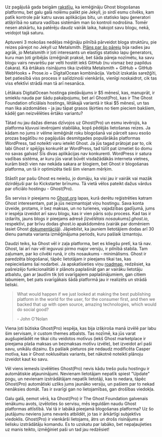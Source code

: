 Uz pagājušā gada beigām [rakstīju](http://dzerviniks.com/nelausim-izmainam-apstaties/ "Neļausim izmaiņām apstāties"), ka iemēģināju Ghost blogošanas platformu, bet galu galā nolēmu palikt pie Jekyll, jo sirdī esmu cilvēks, kam patīk kontrole pār katru savas aplikācijas bitu, un statisko lapu ģeneratori atšķirībā no satura vadības sistēmām man šo kontroli nodrošina. Tomēr nesen atskārtu, ka patērēju daudz vairāk laika, hakojot savu blogu, nekā, veidojot tajā saturu.

Aptuveni 3 mokošas nedēļas mēģināju pilnībā pārveidot bloga struktūru, pie reizes pārejot no Jekyll uz Metalsmith. [Plāns par šo pāreju](http://dzerviniks.com/plani-idejas/ "Plāni. Idejas.") bija radies jau agrāk, jo Metalsmith ir ļoti interesants un elastīgs statisko lapu ģenerators, kuru man ļoti gribējās izmēģināt praksē, bet šāda pāreja nozīmētu, ka savu blogu vairs nevarēšu par velti hostēt iekš GitHub (nu vismaz bez papildus čakara). Kā ērtākais risinājums tika izvēlēta Metalsmith + GitHub + GitHub WebHooks + Prose.io + DigitalOcean kombinācija. Varbūt izskatās sarežģīti, bet patiesībā viss process ir salīdzinoši vienkāršs, vienīgi noskaidrot, cik tas viss efektīvi strādā man tā arī nesanāca.

Lētākais DigitalOcean hostinga piedāvājums ir $5 mēnesī, kas, manuprāt, ir smieklu nauda par šādu pakalpojumu, bet arī Ghost(Pro), kas ir The Ghost Foundation oficiālais hostings, lētākajā variantā ir tikai $5 mēnesī, un tas man lika aizdomāties - ja jau tāpat grasos šķirties no tiem pieciem bakšiem, kādēļ gan neizvēlēties ērtāko variantu?

Tātad nu jau dažas dienas dzīvojos uz Ghost(Pro) un esmu ievērojis, ka platforma kļuvusi ievērojami stabilāka, kopš pēdējās lietošanas reizes. Ja kādam no jums ir vēlme iemēģināt roku blogošanā vai pārcelt savu esošo prozas bagātību no pagājušās desmitgades populārākās platformas WordPress, tad noteikti varu ieteikt Ghost. Ja jūs tagad prātojat par to, cik labi Ghost ir spējīgs konkurēt ar WordPress, tad tūlīt pat izmetiet šo domu no savas galvas! Šīs divas aplikācijas nav konkurenti. WordPress ir satura vadības sistēma, ar kuru jūs varat būvēt visdažādākās interneta vietnes, kurām bieži vien nav nekāda sakara ar blogiem, bet Ghost ir blogošanas platforma, un tā ir optimizēta tieši šim vienam mērķim.

Stāstīt par pašu Ghost es neiešu, jo domāju, ka visi jau ir vairāk vai mazāk dzirdējuši par šo Kickstarter brīnumu. Tā vietā vēlos pateikt dažus vārdus par oficiālo hostingu - Ghost(Pro).

Šis serviss ir pieejams no [Ghost.org](https://ghost.org) lapas, kurā derētu reģistrēties katram Ghost interesentam, pat ja jūs neizmantojat viņu hostingu. Sava konta izveide, protams, ir bez maksas, un no turienes, vajadzības gadījumā, jums ir iespēja izveidot arī savu blogu, kas ir vien pāris soļu process. Kad tas ir izdarīts, jauns blogs ir pieejams adresē *\[izvēlētais nosaukums\].ghost.io*, respektīvi, par brīvu dodas ghost.io apakšdomēns (vairāk par domēniem lasiet Ghost [dokumentācijā](http://support.ghost.org/add-custom-domain-ghostpro-blog/)). Jāpiebilst, ka jauniem lietotājiem dodas arī 30 dienu pamata varianta izmēģinājuma periods, kuru pašlaik izmantoju.

Daudzi teiks, ka Ghost vēl ir zaļa platforma, bet es kliegšu pretī, ka tā nav. Ghost, lai arī nav vēl ieguvusi pirmo major versiju, ir pilnībā stabila. Tam zaļumam, par ko cilvēki runā, ir cits nosaukums - minimālisms. Ghost ir paredzēta blogošanai, tāpēc lietotājam ir pieejams tikai tas, kas nepieciešams šai nodarbei. Ja apskatīsieties viņu [roadmap](https://github.com/TryGhost/Ghost/wiki/Roadmap), redzēsiet, ka pašreizējo funkcionalitāti ir plānots paplašināt gan ar vairāku lietotāju atbalstu, gan ar ļaudīm tik ļoti svarīgajiem paplašinājumiem, gan citiem labumiem, bet pats svarīgākais šādā platformā jau ir realizēts un strādā lieliski.

> What would happen if we just looked at making the best publishing platform in the world for the user, for the consumer first, and then we backed that up with open source, amazing technologies, which would do social good?
> 
> \- John O'Nolan

Viena ļoti būtiska Ghost(Pro) iespēja, kas bija izšķiroša manā izvēlē par labu šim servisam, ir custom themes atbalsts. Tas nozīmē, ka jūs varat augšupielādēt ne tikai citu veidotos motīvus (iekš Ghost marketplace ir pieejama plaša maksas un bezmaksas motīvu izvēle), bet izveidot arī paši savu, unikālu dizainu. Es pašlaik pieturos pie nedaudz modificēta Casper motīva, kas ir Ghost noklusētais variants, bet nākotnē noteikti plānoju izveidot kaut ko savu.

Vēl viens iemesls izvēlēties Ghost(Pro) nevis kādu trešo pušu hostingu ir automātiskie atjauninājumi. Nevienam lietotājam nepatīk spiest "Update" pogu, un nevienam izstrādātājam nepatīk lietotāji, kas to nedara, tāpēc Ghost(Pro) automātiski uzliks jums jaunāko versiju, un pašiem par to nekad nenāksies domāt. Tas ir svarīgi gan no lietojamības, gan drošības viedokļa.

Galu galā, ņemot vērā, ka Ghost(Pro) ir The Ghost Foundation galvenais ienākumu avots, izvēloties šo servisu, mēs ieguldām naudu Ghost platformas attīstībā. Vai tā ir labākā pieejamā blogošanas platforma? Uz šo jautājumu neviens jums nevarēs atbildēt, jo tas ir ārkārtīgi subjektīvs viedoklis. Ghost(Pro) ir vienkārši lietojams, ātrs un drošs risinājums ar lielisku izstrādātāju komandu. Es to uzskatu par labāko, bet nepaļaujieties uz manis teikto, izmēģiniet paši un tad jau redzēsiet!
